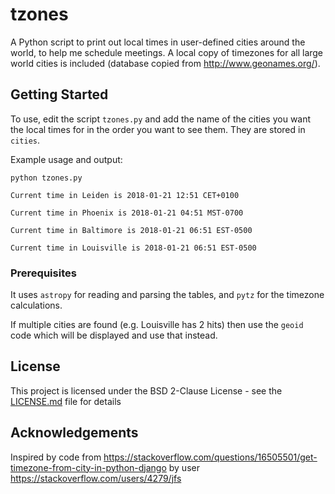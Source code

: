 # tzones

A Python script to print out local times in user-defined cities around
the world, to help me schedule meetings.
A local copy of timezones for all large world cities is included
(database copied from http://www.geonames.org/).

## Getting Started

To use, edit the script `tzones.py` and add the name of the cities you
want the local times for in the order you want to see them. They are
stored in `cities`.

Example usage and output:

```
python tzones.py

Current time in Leiden is 2018-01-21 12:51 CET+0100

Current time in Phoenix is 2018-01-21 04:51 MST-0700

Current time in Baltimore is 2018-01-21 06:51 EST-0500

Current time in Louisville is 2018-01-21 06:51 EST-0500
```

### Prerequisites

It uses `astropy` for reading and parsing the tables, and `pytz` for the
timezone calculations.

If multiple cities are found (e.g. Louisville has 2 hits) then use the
`geoid` code which will be displayed and use that instead.

## License

This project is licensed under the BSD 2-Clause License - see the [LICENSE.md](LICENSE.md) file for details

## Acknowledgements

Inspired by code from https://stackoverflow.com/questions/16505501/get-timezone-from-city-in-python-django
 by user https://stackoverflow.com/users/4279/jfs


